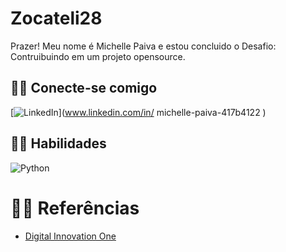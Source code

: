 
# Zocateli28
Prazer! 
Meu nome é Michelle Paiva e estou concluido o Desafio: Contruibuindo em um projeto opensource.

## 🐱‍💻 Conecte-se comigo
[![LinkedIn](https://img.shields.io/badge/LinkedIn-000?style=for-the-badge&logo=linkedin&logoColor=0E76A8)](www.linkedin.com/in/
michelle-paiva-417b4122
)

## 🐱‍🐉 Habilidades

![Python](https://img.shields.io/badge/Python-000?style=for-the-badge&logo=python)



# 🐱‍🏍 Referências
- [Digital Innovation One](https://www.dio.me/)